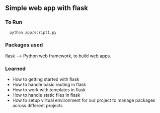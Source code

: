 ## Simple web app with flask

### To Run

``` py
  python app/script1.py
```

### Packages used

flask --> Python web framework, to build web apps.

### Learned

- How to getting started with flask
- How to handle basic routing in flask
- How to work with templates in flask
- How to handle static files in flask
- How to setup virtual environment for our project to manage packages across different projects